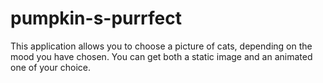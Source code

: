 # pumpkin-s-purrfect
This application allows you to choose a picture of cats, depending on the mood you have chosen. You can get both a static image and an animated one of your choice.

